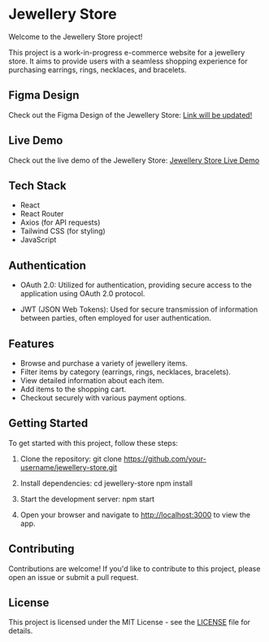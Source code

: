 # Jewellery Store

Welcome to the Jewellery Store project!

This project is a work-in-progress e-commerce website for a jewellery store. It aims to provide users with a seamless shopping experience for purchasing earrings, rings, necklaces, and bracelets.

## Figma Design

Check out the Figma Design of the Jewellery Store: [Link will be updated!](https://jewellery-store-semih.netlify.app/)

## Live Demo

Check out the live demo of the Jewellery Store: [Jewellery Store Live Demo](https://jewellery-store-semih.netlify.app/)

## Tech Stack

- React
- React Router
- Axios (for API requests)
- Tailwind CSS (for styling)
- JavaScript

## Authentication

- OAuth 2.0: Utilized for authentication, providing secure access to the application using OAuth 2.0 protocol.

- JWT (JSON Web Tokens): Used for secure transmission of information between parties, often employed for user authentication.

## Features

- Browse and purchase a variety of jewellery items.
- Filter items by category (earrings, rings, necklaces, bracelets).
- View detailed information about each item.
- Add items to the shopping cart.
- Checkout securely with various payment options.

## Getting Started

To get started with this project, follow these steps:

1. Clone the repository:
   git clone https://github.com/your-username/jewellery-store.git

2. Install dependencies:
   cd jewellery-store
   npm install

3. Start the development server:
   npm start

4. Open your browser and navigate to [http://localhost:3000](http://localhost:3000) to view the app.

## Contributing

Contributions are welcome! If you'd like to contribute to this project, please open an issue or submit a pull request.

## License

This project is licensed under the MIT License - see the [LICENSE](LICENSE) file for details.
